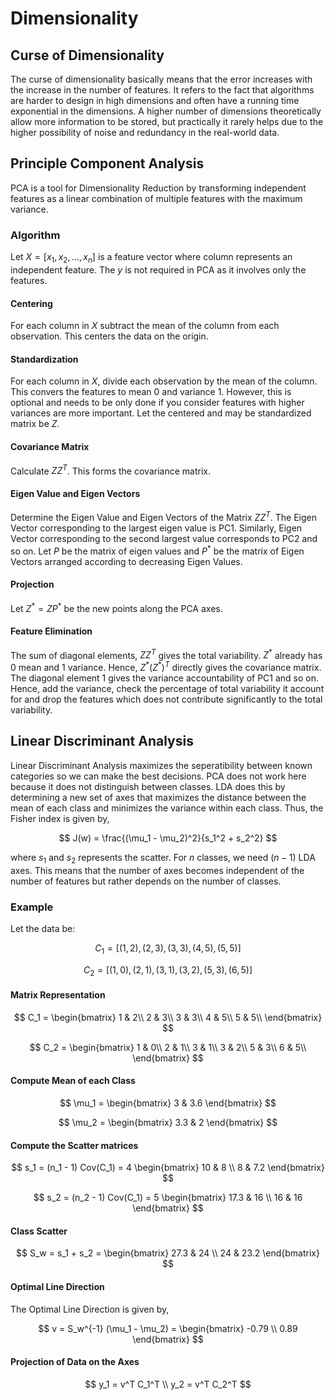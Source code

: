 # Dimensionality

## Curse of Dimensionality
The curse of dimensionality basically means that the error increases with the increase in the number of features. It refers to the fact that algorithms are harder to design in high dimensions and often have a running time exponential in the dimensions. A higher number of dimensions theoretically allow more information to be stored, but practically it rarely helps due to the higher possibility of noise and redundancy in the real-world data.

## Principle Component Analysis
PCA is a tool for Dimensionality Reduction by transforming independent features as a linear combination of multiple features with the maximum variance.

### Algorithm
Let $X= [x_1, x_2, \dots, x_n]$ is a feature vector where column represents an independent feature. The $y$ is not required in PCA as it involves only the features.

#### Centering
For each column in $X$ subtract the mean of the column from each observation. This centers the data on the origin.

#### Standardization
For each column in $X$, divide each observation by the mean of the column. This convers the features to mean 0 and variance 1. However, this is optional and needs to be only done if you consider features with higher variances are more important. Let the centered and may be standardized matrix be $Z$.

#### Covariance Matrix
Calculate $ZZ^T$. This forms the covariance matrix.

#### Eigen Value and Eigen Vectors
Determine the Eigen Value and Eigen Vectors of the Matrix $ZZ^T$. The Eigen Vector corresponding to the largest eigen value is PC1. Similarly, Eigen Vector corresponding to the second largest value corresponds to PC2 and so on. Let $P$ be the matrix of eigen values and $P^*$ be the matrix of Eigen Vectors arranged according to decreasing Eigen Values.

#### Projection
Let $Z^* = ZP^*$ be the new points along the PCA axes.

#### Feature Elimination
The sum of diagonal elements, $ZZ^T$ gives the total variability. $Z^*$ already has 0 mean and 1 variance. Hence, $Z^*(Z^*)^T$ directly gives the covariance matrix. The diagonal element 1 gives the variance accountability of PC1 and so on. Hence, add the variance, check the percentage of total variability it account for and drop the features which does not contribute significantly to the total variability.

## Linear Discriminant Analysis
Linear Discriminant Analysis maximizes the seperatibility between known categories so we can make the best decisions. PCA does not work here because it does not distinguish between classes. LDA does this by determining a new set of axes that maximizes the distance between the mean of each class and minimizes the variance within each class. Thus, the Fisher index is given by,

$$
J(w) = \frac{(\mu_1 - \mu_2)^2}{s_1^2 + s_2^2}
$$

where $s_1$ and $s_2$ represents the scatter. For $n$ classes, we need $(n-1)$ LDA axes. This means that the number of axes becomes independent of the number of features but rather depends on the number of classes.

### Example
Let the data be:

$$
C_1 = [(1,2), (2,3), (3,3), (4,5), (5,5)]
$$

$$
C_2 = [(1,0), (2,1), (3,1), (3,2), (5,3), (6,5)]
$$

#### Matrix Representation

$$
C_1 = 
\begin{bmatrix}
1 & 2\\
2 & 3\\
3 & 3\\
4 & 5\\
5 & 5\\
\end{bmatrix}
$$

$$
C_2 = 
\begin{bmatrix}
1 & 0\\
2 & 1\\
3 & 1\\
3 & 2\\
5 & 3\\
6 & 5\\
\end{bmatrix}
$$

#### Compute Mean of each Class

$$
\mu_1 = 
\begin{bmatrix}
3 & 3.6
\end{bmatrix}
$$

$$
\mu_2 = 
\begin{bmatrix}
3.3 & 2
\end{bmatrix}
$$

#### Compute the Scatter matrices

$$
s_1 = (n_1 - 1) Cov(C_1) = 4
\begin{bmatrix}
10 & 8 \\
8 & 7.2
\end{bmatrix}
$$

$$
s_2 = (n_2 - 1) Cov(C_1) = 5
\begin{bmatrix}
17.3 & 16 \\
16 & 16
\end{bmatrix}
$$

#### Class Scatter

$$
S_w = s_1 + s_2 = 
\begin{bmatrix}
27.3 & 24 \\
24 & 23.2
\end{bmatrix}
$$

#### Optimal Line Direction
The Optimal Line Direction is given by,

$$
v = S_w^{-1} (\mu_1 - \mu_2) = 
\begin{bmatrix}
-0.79 \\
0.89
\end{bmatrix}
$$

#### Projection of Data on the Axes

$$
y_1 = v^T C_1^T \\
y_2 = v^T C_2^T
$$

